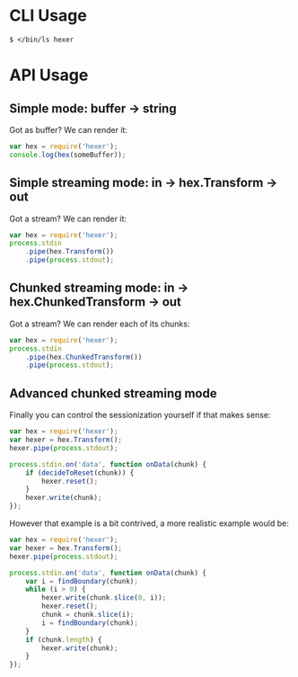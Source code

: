 # CLI Usage

```shell
$ </bin/ls hexer
```

# API Usage

## Simple mode: buffer -> string

Got as buffer? We can render it:

```javascript
var hex = require('hexer');
console.log(hex(someBuffer));
```

## Simple streaming mode: in -> hex.Transform -> out

Got a stream? We can render it:

```javascript
var hex = require('hexer');
process.stdin
    .pipe(hex.Transform())
    .pipe(process.stdout);
```

## Chunked streaming mode: in -> hex.ChunkedTransform -> out

Got a stream? We can render each of its chunks:

```javascript
var hex = require('hexer');
process.stdin
    .pipe(hex.ChunkedTransform())
    .pipe(process.stdout);
```

## Advanced chunked streaming mode

Finally you can control the sessionization yourself if that makes sense:

```javascript
var hex = require('hexer');
var hexer = hex.Transform();
hexer.pipe(process.stdout);

process.stdin.on('data', function onData(chunk) {
    if (decideToReset(chunk)) {
        hexer.reset();
    }
    hexer.write(chunk);
});
```

However that example is a bit contrived, a more realistic example would be:

```javascript
var hex = require('hexer');
var hexer = hex.Transform();
hexer.pipe(process.stdout);

process.stdin.on('data', function onData(chunk) {
    var i = findBoundary(chunk);
    while (i > 0) {
        hexer.write(chunk.slice(0, i));
        hexer.reset();
        chunk = chunk.slice(i);
        i = findBoundary(chunk);
    }
    if (chunk.length) {
        hexer.write(chunk);
    }
});
```
